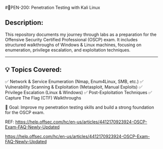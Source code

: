 #🚀PEN-200: Penetration Testing with Kali Linux



## Description:
This repository documents my journey through labs as a preparation for the Offensive Security Certified Professional (OSCP) exam. It includes structured walkthroughs of Windows & Linux machines, focusing on enumeration, privilege escalation, and exploitation techniques.

---

## 💡 Topics Covered:
✅ Network & Service Enumeration (Nmap, Enum4Linux, SMB, etc.)
✅ Vulnerability Scanning & Exploitation (Metasploit, Manual Exploits)
✅ Privilege Escalation (Linux & Windows)
✅ Post-Exploitation Techniques
✅ Capture The Flag (CTF) Walkthroughs

🔗 Goal: Improve my penetration testing skills and build a strong foundation for the OSCP exam.

REF:
https://help.offsec.com/hc/en-us/articles/4412170923924-OSCP-Exam-FAQ-Newly-Updated

https://help.offsec.com/hc/en-us/articles/4412170923924-OSCP-Exam-FAQ-Newly-Updated
